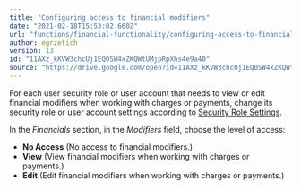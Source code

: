 ```yaml
---
title: "Configuring access to financial modifiers"
date: "2021-02-18T15:53:02.660Z"
url: "functions/financial-functionality/configuring-access-to-financial-modifiers.html"
author: egrzetich
version: 13
id: "11AXz_kKVW3chcUj1EQ0SW4xZKQWtUMjpRpXhs4e9a40"
source: "https://drive.google.com/open?id=11AXz_kKVW3chcUj1EQ0SW4xZKQWtUMjpRpXhs4e9a40"
---
```

For each user security role or user account that needs to view or edit financial modifiers when working with charges or payments, change its security role or user account settings according to [Security Role Settings](../system-administration/security/security-role-settings.html). 

In the *Financials* section, in the *Modifiers* field, choose the level of access:

* <strong>No Access</strong> (No access to financial modifiers.)
* <strong>View</strong> (View financial modifiers when working with charges or payments.)
* <strong>Edit</strong> (Edit financial modifiers when working with charges or payments.)
